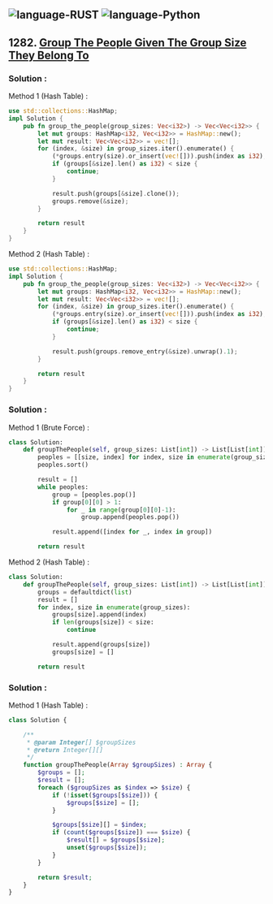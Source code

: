 ![language-RUST](https://img.shields.io/badge/%20-RUST-8d4004?style=for-the-badge&logo=RUST)
![language-Python](https://img.shields.io/badge/%20-Python-ffd43b?style=for-the-badge&logo=PYTHON)
---

## 1282. [Group The People Given The Group Size They Belong To](https://leetcode.com/problems/group-the-people-given-the-group-size-they-belong-to)

### Solution :

Method 1 (Hash Table) :
```rust
use std::collections::HashMap;
impl Solution {
    pub fn group_the_people(group_sizes: Vec<i32>) -> Vec<Vec<i32>> {
        let mut groups: HashMap<i32, Vec<i32>> = HashMap::new();
        let mut result: Vec<Vec<i32>> = vec![];
        for (index, &size) in group_sizes.iter().enumerate() {
            (*groups.entry(size).or_insert(vec![])).push(index as i32);
            if (groups[&size].len() as i32) < size {
                continue;
            }

            result.push(groups[&size].clone());
            groups.remove(&size);
        }

        return result
    }
}
```

Method 2 (Hash Table) :
```rust
use std::collections::HashMap;
impl Solution {
    pub fn group_the_people(group_sizes: Vec<i32>) -> Vec<Vec<i32>> {
        let mut groups: HashMap<i32, Vec<i32>> = HashMap::new();
        let mut result: Vec<Vec<i32>> = vec![];
        for (index, &size) in group_sizes.iter().enumerate() {
            (*groups.entry(size).or_insert(vec![])).push(index as i32);
            if (groups[&size].len() as i32) < size {
                continue;
            }

            result.push(groups.remove_entry(&size).unwrap().1);
        }

        return result
    }
}
```

### Solution :

Method 1 (Brute Force) :
```python
class Solution:
    def groupThePeople(self, group_sizes: List[int]) -> List[List[int]]:
        peoples = [[size, index] for index, size in enumerate(group_sizes)]
        peoples.sort()

        result = []
        while peoples:
            group = [peoples.pop()]
            if group[0][0] > 1:
                for _ in range(group[0][0]-1):
                    group.append(peoples.pop())

            result.append([index for _, index in group])

        return result
```

Method 2 (Hash Table) :
```python
class Solution:
    def groupThePeople(self, group_sizes: List[int]) -> List[List[int]]:
        groups = defaultdict(list)
        result = []
        for index, size in enumerate(group_sizes):
            groups[size].append(index)
            if len(groups[size]) < size:
                continue

            result.append(groups[size])
            groups[size] = []

        return result
```

### Solution :

Method 1 (Hash Table) :
```php
class Solution {

    /**
     * @param Integer[] $groupSizes
     * @return Integer[][]
     */
    function groupThePeople(Array $groupSizes) : Array {
        $groups = [];
        $result = [];
        foreach ($groupSizes as $index => $size) {
            if (!isset($groups[$size])) {
                $groups[$size] = [];
            }

            $groups[$size][] = $index;
            if (count($groups[$size]) === $size) {
                $result[] = $groups[$size];
                unset($groups[$size]);
            }
        }

        return $result;
    }
}
```
